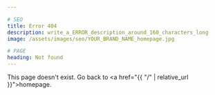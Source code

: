 ```yaml
---

# SEO
title: Error 404
description: write_a_ERROR_description_around_160_characters_long
image: /assets/images/seo/YOUR_BRAND_NAME_homepage.jpg

# PAGE
heading: Not found
---
```


This page doesn't exist. Go back to <a href="{{ "/" | relative_url }}">homepage</a>.
